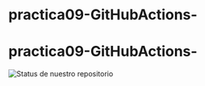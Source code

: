 # practica09-GitHubActions-
# practica09-GitHubActions-

![Status de nuestro repositorio](https://www.istockphoto.com/es/vector/verde-tick-y-confirmar-dise%C3%B1o-de-vectores-de-icono-gm1204658131-346713951)

